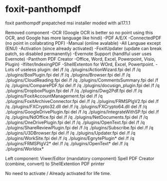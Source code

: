 # foxit-panthompdf
foxit panthompdf prepatched msi installer moded with ai17.1.1

Removed component
	-OCR (Google OCR is better so no point using this OCR, and Google has more language like hindi)
	-PDF A/E/X
	-ConnectedPDF (no point in collabrating PDF)
	-Manual (online avalable)
	-All Languae except (ENU)
	-Activation (since already activated)
	-FoxitUpdater (update can break patch, so disabled permanently)
	-Evernote Support (handlful user uses Evernote)
	-Panthom PDF Creator
	-Office, Word, Excel, Powerpoint, Visio, Plugin)
	-Ifilter/IndexingPDF
	-ShellExtenton for WOrd, Excel, Powertpoint.
	-Lots of useless plugin:
		del /f /q  ./plugins/ActionWizard.fpi
		del /f /q  ./plugins/BoxPlugin.fpi
		del /f /q  ./plugins/Browser.fpi
		del /f /q  ./plugins/CloudReading.fpi
		del /f /q  ./plugins/CommentsSummary.fpi
		del /f /q  ./plugins/ComparePDF.fpi
		del /f /q  ./plugins/docusign_plugin.fpi
		del /f /q  ./plugins/DropboxPlugin.fpi
		del /f /q  ./plugins/Dwg2Pdf.fpi
		del /f /q  ./plugins/FoxitAccountManagement.fpi
		del /f /q  ./plugins/FoxitArchiveConnector.fpi
		del /f /q  ./plugins/FRMSPlgV2.fpi
		del /f /q  ./plugins/FXCrypto32.dll
		del /f /q  ./plugins/FXCrypto64.dll
		del /f /q  ./plugins/GoogleDrivePlugin.fpi
		del /f /q  ./plugins/IntegrateWithSP.fpi
		del /f /q  ./plugins/NdOffice.fpi
		del /f /q  ./plugins/NetDocuments.fpi
		del /f /q  ./plugins/OneDrivePlugin.fpi
		del /f /q  ./plugins/OpenText.fpi
		del /f /q  ./plugins/ShareReviewPlugin.fpi
		del /f /q  ./plugins/Subscribe.fpi
		del /f /q  ./plugins/U3DBrowser.fpi
		del /f /q  ./plugins/Updater.fpi
		del /f /q  ./plugins/WorkSite.fpi
		del /f /q  ./plugins/EgnytePlugin*
		del /f /q  ./plugins/FRMSPlgV2*
		del /f /q  ./plugins/OpenText*
		del /f /q  ./plugins/Worldox*

Left component:
	Viwer/Editor (mandatory component) 
	Spell
	PDF Creator (combine, convert) to ShellExtention
	PDF printer
  
  

No need to activate / Already activated for life time. 
